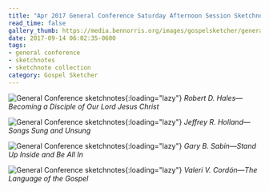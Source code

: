 ```yaml
---
title: "Apr 2017 General Conference Saturday Afternoon Session Sketchnotes"
read_time: false
gallery_thumb: https://media.bennorris.org/images/gospelsketcher/general-conference/apr-2017/general-conference-hales-sketchnote.jpg
date: 2017-09-14 06:02:35-0600
tags:
- general conference
- sketchnotes
- sketchnote collection
category: Gospel Sketcher
---
```


![General Conference sketchnotes](https://media.bennorris.org/images/gospelsketcher/general-conference/apr-2017/general-conference-hales-sketchnote.jpg){:loading="lazy"}
_Robert D. Hales—Becoming a Disciple of Our Lord Jesus Christ_

![General Conference sketchnotes](https://media.bennorris.org/images/gospelsketcher/general-conference/apr-2017/general-conference-holland-sketchnote.jpg){:loading="lazy"}
_Jeffrey R. Holland—Songs Sung and Unsung_

![General Conference sketchnotes](https://media.bennorris.org/images/gospelsketcher/general-conference/apr-2017/general-conference-sabin-sketchnote.jpg){:loading="lazy"}
_Gary B. Sabin—Stand Up Inside and Be All In_

![General Conference sketchnotes](https://media.bennorris.org/images/gospelsketcher/general-conference/apr-2017/general-conference-cordon-sketchnote.jpg){:loading="lazy"}
_Valeri V. Cordón—The Language of the Gospel_
